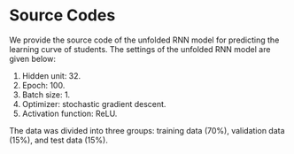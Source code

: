 # Source Codes

We provide the source code of the unfolded RNN model for predicting the learning curve of students. The settings of the unfolded RNN model are given below:

1. Hidden unit: 32.
2. Epoch: 100.
3. Batch size: 1.
4. Optimizer: stochastic gradient descent.
5. Activation function: ReLU.

The data was divided into three groups: training data (70%), validation data (15%), and test data (15%). 
